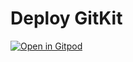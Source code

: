 # Deploy GitKit

[![Open in Gitpod](https://gitpod.io/button/open-in-gitpod.svg)](https://gitpod.io/?autostart=true&useLatest=true&editor=xterm#script_url=https%3A%2F%2Fgitlab.com%2Fhfossedu%2Fkits%2Fgitkit-deployer-gitpod%2F-%2Fraw%2Fmain%2Fdeploy.yaml%3Fref_type%3Dheads/https://github.com/HFOSSedu/GitKit-Deployer-GitPod)
